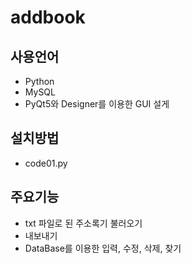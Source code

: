 # addbook
## 사용언어
- Python
- MySQL
- PyQt5와 Designer를 이용한 GUI 설게
## 설치방법
- code01.py
## 주요기능
- txt 파일로 된 주소록기 불러오기
- 내보내기
- DataBase를 이용한 입력, 수정, 삭제, 찾기
